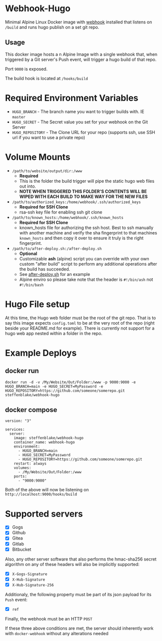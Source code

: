 # Webhook-Hugo

Minimal Alpine Linux Docker image with [webhook](https://github.com/adnanh/webhook/) installed that listens on `/build` and runs hugo publish on a set git repo.

## Usage

This docker image hosts a n Alpine Image with a single webhook that, when triggered by a Git server's Push event, will trigger a hugo build of that repo.

Port `9000` is exposed.

The build hook is located at `/hooks/build`

# Required Environment Variables

* `HUGO_BRANCH` - The branch name you want to trigger builds with. IE `master`
* `HUGO_SECRET` - The Secret value you set for your webhook on the Git Server
* `HUGO_REPOSITORY` - The Clone URL for your repo (supports ssh, use SSH url if you want to use a private repo)

# Volume Mounts

* `/path/to/website/output/dir:/www`
  * **Required**
  * This is the folder the build trigger will pipe the static hugo web files out into.
  * **NOTE WHEN TRIGGERED THIS FOLDER'S CONTENTS WILL BE WIPED WITH EACH BUILD TO MAKE WAY FOR THE NEW FILES** 
* `/path/to/authorized_keys:/home/webhook/.ssh/authorized_keys`
  * **Required for SSH Clone**
  * rsa-ssh key file for enabling ssh git clone
* `/path/to/known_hosts:/home/webhook/.ssh/known_hosts`
  * **Required for SSH Clone**
  * known_hosts file for authorizing the ssh host. Best to ssh manually with another machine and verify the sha fingerprint to that machines `known_hosts` and then copy it over to ensure it truly is the right fingerprint.
* `/path/to/after-deploy.sh:/after-deploy.sh`
  * **Optional**
  * Customizable **ash** (alpine) script you can override with your own custom "after build" script to perform any additional operations after the build has succeeded.
  * See [after-deploy.sh](/after-deploy.sh) for an example 
  * Alpine enviro so please take note that the header is `#!/bin/ash` not `#!/bin/bash`

# Hugo File setup

At this time, the Hugo web folder must be the root of the git repo. That is to say this image expects `config.toml` to be at the very root of the repo (right beside your README.md for example). There is currently not support for a hugo web app nested within a folder in the repo.

# Example Deploys

## docker run

`docker run -d -v /My/Website/Out/Folder:/www -p 9000:9000 -e HUGO_BRANCH=main -e HUGO_SECRET=MyPassword -e HUGO_REPOSITORY=https://github.com/someone/somerepo.git steffenblake/webhook-hugo`

## docker compose

```
version: "3"

services:
  server:
    image: steffenblake/webhook-hugo
    container_name: webhook-hugo
    environment:
      - HUGO_BRANCH=main
      - HUGO_SECRET=MyPassword
      - HUGO_REPOSITORY=https://github.com/someone/somerepo.git
    restart: always
    volumes:
      - /My/Website/Out/Folder:/www
    ports:
      - "9000:9000"
```

Both of the above will now be listening on `http://localhost:9000/hooks/build`

# Supported servers

- [x] Gogs
- [x] Github
- [x] Gitea
- [x] Gitlab
- [x] Bitbucket

Also, any other server software that also performs the hmac-sha256 secret algorithm on any of these headers will also be implicitly supported:

- [x] `X-Gogs-Signature`
- [x] `X-Hub-Signature`
- [x] `X-Hub-Signature-256`

Additionaly, the following property must be part of its json payload for its `Push` event:

- [x] `ref`

Finally, the webhook must be an HTTP `POST` 

If these three above conditions are met, the server should inherently work with `docker-webhook` without any alterations needed
